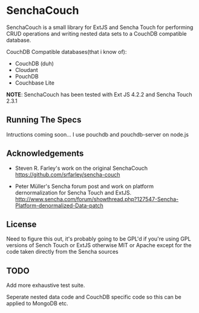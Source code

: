 SenchaCouch
===========

SenchaCouch is a small library for ExtJS and Sencha Touch for performing CRUD operations and writing nested data sets to
a CouchDB compatible database.

CouchDB Compatible databases(that i know of):

- CouchDB (duh)
- Cloudant
- PouchDB
- Couchbase Lite

**NOTE**: SenchaCouch has been tested with Ext JS 4.2.2 and Sencha Touch 2.3.1

Running The Specs
-----------------
Intructions coming soon...
I use pouchdb and pouchdb-server on node.js

Acknowledgements
----------------
- Steven R. Farley's work on the original SenchaCouch https://github.com/srfarley/sencha-couch

- Peter Müller's Sencha forum post and work on platform dernormalization for Sencha Touch and ExtJS.
  http://www.sencha.com/forum/showthread.php?127547-Sencha-Platform-denormalized-Data-patch



License
-------

Need to figure this out, it's probably going to be GPL'd if you're using GPL versions of Sench Touch
or ExtJS otherwise MIT or Apache except for the code taken directly from the Sencha sources

TODO
----

Add more exhaustive test suite.

Seperate nested data code and CouchDB specific code so this can be applied to MongoDB etc.
